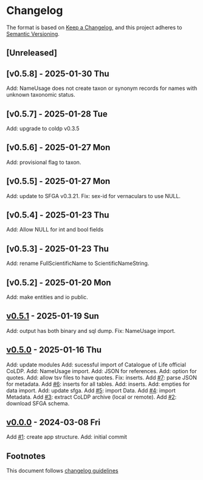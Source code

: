 # Changelog

The format is based on [Keep a Changelog](https://keepachangelog.com/en/1.0.0/),
and this project adheres to [Semantic Versioning](https://semver.org/spec/v2.0.0.html).

## [Unreleased]

## [v0.5.8] - 2025-01-30 Thu

Add: NameUsage does not create taxon or synonym records for names with
unknown taxonomic status.

## [v0.5.7] - 2025-01-28 Tue

Add: upgrade to coldp v0.3.5

## [v0.5.6] - 2025-01-27 Mon

Add: provisional flag to taxon.

## [v0.5.5] - 2025-01-27 Mon

Add: update to SFGA v0.3.21.
Fix: sex-id for vernaculars to use NULL.

## [v0.5.4] - 2025-01-23 Thu

Add: Allow NULL for int and bool fields

## [v0.5.3] - 2025-01-23 Thu

Add: rename FullScientificName to ScientificNameString.

## [v0.5.2] - 2025-01-20 Mon

Add: make entities and io public.

## [v0.5.1] - 2025-01-19 Sun

Add: output has both binary and sql dump.
Fix: NameUsage import.

## [v0.5.0] - 2025-01-16 Thu

Add: update modules
Add: sucessful import of Catalogue of Life official CoLDP.
Add: NameUsage import.
Add: JSON for references.
Add: option for quotes.
Add: allow tsv files to have quotes.
Fix: inserts.
Add [#7]: parse JSON for metadata.
Add [#6]: inserts for all tables.
Add: inserts.
Add: empties for data import.
Add: update sfga.
Add [#5]: import Data.
Add [#4]: import Metadata.
Add [#3]: extract CoLDP archive (local or remote).
Add [#2]: download SFGA schema.

## [v0.0.0] - 2024-03-08 Fri

Add [#1]: create app structure.
Add: initial commit

## Footnotes

This document follows [changelog guidelines]

[v0.5.1]: https://github.com/sfborg/from-coldp/compare/v0.5.0...v0.5.1
[v0.5.0]: https://github.com/sfborg/from-coldp/compare/v0.0.0...v0.5.0
[v0.0.0]: https://github.com/sfborg/from-coldp/tree/v0.0.0
[#20]: https://github.com/sfborg/from-coldp/issues/20
[#19]: https://github.com/sfborg/from-coldp/issues/19
[#18]: https://github.com/sfborg/from-coldp/issues/18
[#17]: https://github.com/sfborg/from-coldp/issues/17
[#16]: https://github.com/sfborg/from-coldp/issues/16
[#15]: https://github.com/sfborg/from-coldp/issues/15
[#14]: https://github.com/sfborg/from-coldp/issues/14
[#13]: https://github.com/sfborg/from-coldp/issues/13
[#12]: https://github.com/sfborg/from-coldp/issues/12
[#11]: https://github.com/sfborg/from-coldp/issues/11
[#10]: https://github.com/sfborg/from-coldp/issues/10
[#9]: https://github.com/sfborg/from-coldp/issues/9
[#8]: https://github.com/sfborg/from-coldp/issues/8
[#7]: https://github.com/sfborg/from-coldp/issues/7
[#6]: https://github.com/sfborg/from-coldp/issues/6
[#5]: https://github.com/sfborg/from-coldp/issues/5
[#4]: https://github.com/sfborg/from-coldp/issues/4
[#3]: https://github.com/sfborg/from-coldp/issues/3
[#2]: https://github.com/sfborg/from-coldp/issues/2
[#1]: https://github.com/sfborg/from-coldp/issues/1
[changelog guidelines]: https://keepachangelog.com/en/1.0.0/
